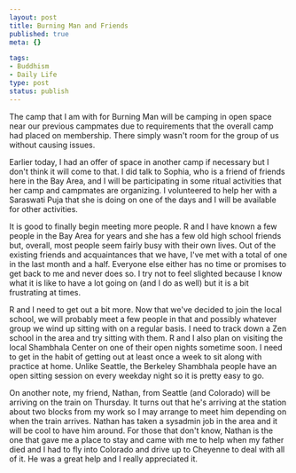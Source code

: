 ```yaml
--- 
layout: post
title: Burning Man and Friends
published: true
meta: {}

tags: 
- Buddhism
- Daily Life
type: post
status: publish
---
```

The camp that I am with for Burning Man will be camping in open space near our previous campmates due to requirements that the overall camp had placed on membership. There simply wasn't room for the group of us without causing issues.

Earlier today, I had an offer of space in another camp if necessary but I don't think it will come to that. I did talk to Sophia, who is a friend of friends here in the Bay Area, and I will be participating in some ritual activities that her camp and campmates are organizing. I volunteered to help her with a Saraswati Puja that she is doing on one of the days and I will be available for other activities.

It is good to finally begin meeting more people. R and I have known a few people in the Bay Area for years and she has a few old high school friends but, overall, most people seem fairly busy with their own lives. Out of the existing friends and acquaintances that we have, I've met with a total of one in the last month and a half. Everyone else either has no time or promises to get back to me and never does so. I try not to feel slighted because I know what it is like to have a lot going on (and I do as well) but it is a bit frustrating at times.

R and I need to get out a bit more. Now that we've decided to join the local school, we will probably meet a few people in that and possibly whatever group we wind up sitting with on a regular basis. I need to track down a Zen school in the area and try sitting with them. R and I also plan on visiting the local Shambhala Center on one of their open nights sometime soon. I need to get in the habit of getting out at least once a week to sit along with practice at home. Unlike Seattle, the Berkeley Shambhala people have an open sitting session on every weekday night so it is pretty easy to go.

On another note, my friend, Nathan, from Seattle (and Colorado) will be arriving on the train on Thursday. It turns out that he's arriving at the station about two blocks from my work so I may arrange to meet him depending on when the train arrives. Nathan has taken a sysadmin job in the area and it will be cool to have him around. For those that don't know, Nathan is the one that gave me a place to stay and came with me to help when my father died and I had to fly into Colorado and drive up to Cheyenne to deal with all of it. He was a great help and I really appreciated it.
